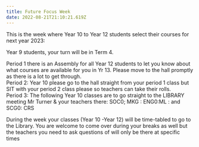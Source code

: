 ```yaml
---
title: Future Focus Week
date: 2022-08-21T21:10:21.619Z
---
```

This is the week where Year 10 to Year 12 students select their courses for next year 2023:  

Year 9 students, your turn will be in Term 4.  

Period 1 there is an Assembly for all Year 12 students to let you know about what courses are available for you in Yr 13. Please move to the hall promptly as there is a lot to get through.  
Period 2: Year 10 please go to the hall straight from your period 1 class but SIT with your period 2 class please so teachers can take their rolls.  
Period 3: The following Year 10 classes are to go straight to the LIBRARY meeting Mr Turner & your teachers there: SOC0; MKG :
ENG0:ML : and SCG0: CRS  

During the week your classes (Year 10 -Year 12) will be time-tabled to go to the Library. You are welcome to come over during your breaks as well but the teachers you need to ask questions of will only be there at specific times

